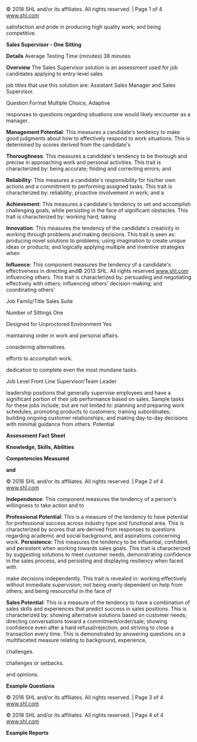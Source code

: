 © 2018 SHL and/or its affiliates. All rights reserved. | Page 1 of 4 www.shl.com

satisfaction and pride in producing high quality work; and being competitive.

**Sales Supervisor - One Sitting**

**Details** Average Testing Time (minutes) 38 minutes

**Overview** The Sales Supervisor solution is an assessment used for job candidates applying to entry-level sales

job titles that use this solution are: Assistant Sales Manager and Sales Supervisor.

Question Format Multiple Choice, Adaptive

responses to questions regarding situations one would likely encounter as a manager.

**Management Potential**: This measures a candidate's tendency to make good judgments about how to effectively respond to work situations. This is determined by scores derived from the candidate's

**Thoroughness**: This measures a candidate's tendency to be thorough and precise in approaching work and personal activities. This trait is characterized by: being accurate; finding and correcting errors; and

**Reliability**: This measures a candidate's responsibility for his/her own actions and a commitment to performing assigned tasks. This trait is characterized by: reliability; proactive involvement in work; and a

**Achievement**: This measures a candidate's tendency to set and accomplish challenging goals, while persisting in the face of significant obstacles. This trait is characterized by: working hard; taking

**Innovation**: This measures the tendency of the candidate's creativity in working through problems and making decisions. This trait is seen as: producing novel solutions to problems; using imagination to create unique ideas or products; and logically applying multiple and inventive strategies when

**Influence**: This component measures the tendency of a candidate's effectiveness in directing and© 2013 SHL. All rights reserved.www.shl.com influencing others. This trait is characterized by: persuading and negotiating effectively with others; influencing others' decision-making; and coordinating others'

Job Family/Title Sales Suite

Number of Sittings One

Designed for Unproctored Environment Yes

maintaining order in work and personal affairs.

considering alternatives.

efforts to accomplish work.

dedication to complete even the most mundane tasks.

Job Level Front Line Supervisor/Team Leader

leadership positions that generally supervise employees and have a significant portion of their job performance based on sales. Sample tasks for these jobs include, but are not limited to: planning and preparing work schedules, promoting products to customers; training subordinates; building ongoing customer relationships; and making day-to-day decisions with minimal guidance from others. Potential

**Assessment Fact Sheet**

**Knowledge, Skills, Abilities** 

**Competencies Measured**

**and** 

© 2018 SHL and/or its affiliates. All rights reserved. | Page 2 of 4 www.shl.com

**Independence**: This component measures the tendency of a person's willingness to take action and to

**Professional Potential**: This is a measure of the tendency to have potential for professional success across industry type and functional area. This is characterized by scores that are derived from responses to questions regarding academic and social background, and aspirations concerning work. **Persistence**: This measures the tendency to be influential, confident, and persistent when working towards sales goals. This trait is characterized by suggesting solutions to meet customer needs, demonstrating confidence in the sales process, and persisting and displaying resiliency when faced with

make decisions independently. This trait is revealed in: working effectively without immediate supervision; not being overly dependent on help from others; and being resourceful in the face of

**Sales Potential**: This is a measure of the tendency to have a combination of sales skills and experiences that predict success in sales positions. This is characterized by: showing alternative solutions based on customer needs; directing conversations toward a commitment/order/sale; showing confidence even after a hard refusal/rejection; and striving to close a transaction every time. This is demonstrated by answering questions on a multifaceted measure relating to background, experience,

challenges.

challenges or setbacks.

and opinions.

**Example Questions**

© 2018 SHL and/or its affiliates. All rights reserved. | Page 3 of 4 www.shl.com

© 2018 SHL and/or its affiliates. All rights reserved. | Page 4 of 4 www.shl.com

**Example Reports**